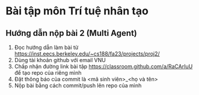 # Bài tập môn Trí tuệ nhân tạo
## Hướng dẫn nộp bài 2 (Multi Agent)
1. Đọc hướng dẫn làm bài từ https://inst.eecs.berkeley.edu/~cs188/fa23/projects/proj2/
2. Dùng tài khoản github với email VNU
3. Chấp nhận đường link bài tập https://classroom.github.com/a/RaCArIuU để tạo repo của riêng mình
4. Đặt thông báo của commit là <mã sinh viên>_<họ và tên>
5. Nộp bài bằng cách commit/push lên repo của mình
